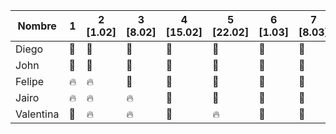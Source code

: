 | Nombre | 1 | 2 [1.02] | 3 [8.02] | 4 [15.02] | 5 [22.02] | 6 [1.03] | 7 [8.03] | 8 [15.03] | 10 [29.03] | 11 [12.04]
| ------- | --- | --- | --- | --- | --- | --- |  --- | --- |  --- | --- | 
| Diego | :green_heart: | :green_heart: | :green_heart:| :green_heart:| :green_heart:| :green_heart:| :green_heart:|  :fire: | :fire: | :fire: | 
| John | :green_heart: | :green_heart: | :green_heart: | :green_heart:| :green_heart:| :green_heart:| :green_heart:| :green_heart: | :green_heart: | :fire: |  
| Felipe | :fire: | :fire: | :green_heart: | :green_heart: | :green_heart: | :green_heart:| :green_heart:| :green_heart: | :green_heart:  | :fire: | 
| Jairo | :fire: | :fire: | :fire: | :green_heart: | :green_heart: |:green_heart: | :green_heart:| :green_heart: | :green_heart: |  :fire: | 
| Valentina | :green_heart: | :fire: | :fire: | :green_heart: | :fire: |:green_heart:| :green_heart:| :fire: | :fire: | :green_heart:|

